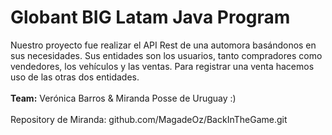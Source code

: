# Globant BIG Latam Java Program

Nuestro proyecto fue realizar el API Rest de una automora basándonos en sus necesidades. 
Sus entidades son los usuarios, tanto compradores como vendedores, los vehículos y las ventas. Para registrar una venta hacemos uso de las otras dos entidades.<br>
<br>
<b>Team:</b> Verónica Barros & Miranda Posse de Uruguay :)<br>
<br>
Repository de Miranda: github.com/MagadeOz/BackInTheGame.git<br>
